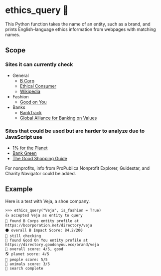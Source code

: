 # ethics_query 🔎
 
This Python function takes the name of an entity, such as a brand, and prints English-language ethics information from webpages with matching names.

## Scope
### Sites it can currently check
- General
  - [B Corp](https://bcorporation.net/directory)
  - [Ethical Consumer](https://www.ethicalconsumer.org/)
  - [Wikipedia](https://en.wikipedia.org/)
- Fashion
  - [Good on You](https://directory.goodonyou.eco/)
- Banks
  - [BankTrack](https://www.banktrack.org/)
  - [Global Alliance for Banking on Values](https://www.gabv.org)

### Sites that could be used but are harder to analyze due to JavaScript use
- [1% for the Planet](https://directories.onepercentfortheplanet.org/)
- [Bank Green](https://bank.green/)
- [The Good Shopping Guide](https://thegoodshoppingguide.com)

For nonprofits, info from ProPublica Nonprofit Explorer, Guidestar, and Charity Navigator could be added.

## Example

Here is a test with Veja, a shoe company.

	>>> ethics_query("Veja", is_fashion = True)
	👍 accepted Veja as entity to query
	👀 found B Corps entity profile at https://bcorporation.net/directory/veja
	⚫️ overall B Impact Score: 84.2/200
	🐢 still checking
	👀 found Good On You entity profile at https://directory.goodonyou.eco/brand/veja
	🙂 overall score: 4/5, good
	🌎 planet score: 4/5
	👥 people score: 5/5
	🦋 animals score: 3/5
	🔎 search complete